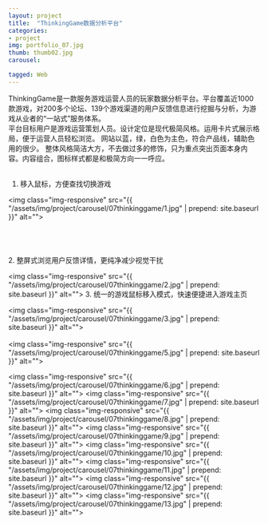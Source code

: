 ```yaml
---
layout: project
title:  "ThinkingGame数据分析平台"
categories:
- project
img: portfolio_07.jpg
thumb: thumb02.jpg
carousel:

tagged: Web
---
```

ThinkingGame是一款服务游戏运营人员的玩家数据分析平台。平台覆盖近1000款游戏，对200多个论坛、139个游戏渠道的用户反馈信息进行挖掘与分析，为游戏从业者的“一站式”服务体系。
<br>
平台目标用户是游戏运营策划人员。设计定位是现代极简风格。运用卡片式展示格局，便于运营人员轻松浏览。
网站以蓝，绿，白色为主色，符合产品线，辅助色用的很少。
整体风格简洁大方，不去做过多的修饰，只为重点突出页面本身内容。内容组合，图标样式都是和极简方向一一呼应。
<br>
<br>
1. 移入鼠标，方便查找切换游戏

<img class="img-responsive" src="{{ "/assets/img/project/carousel/07thinkinggame/1.jpg" | prepend: site.baseurl }}" alt="">
<br>
<br>
<br>
<br>
<br>
2. 整屏式浏览用户反馈详情，更纯净减少视觉干扰

<img class="img-responsive" src="{{ "/assets/img/project/carousel/07thinkinggame/2.jpg" | prepend: site.baseurl }}" alt="">
3. 统一的游戏鼠标移入模式，快速便捷进入游戏主页

<img class="img-responsive" src="{{ "/assets/img/project/carousel/07thinkinggame/3.jpg" | prepend: site.baseurl }}" alt="">
<br>
<br>
<img class="img-responsive" src="{{ "/assets/img/project/carousel/07thinkinggame/5.jpg" | prepend: site.baseurl }}" alt="">


<img class="img-responsive" src="{{ "/assets/img/project/carousel/07thinkinggame/6.jpg" | prepend: site.baseurl }}" alt="">
<img class="img-responsive" src="{{ "/assets/img/project/carousel/07thinkinggame/7.jpg" | prepend: site.baseurl }}" alt="">
<img class="img-responsive" src="{{ "/assets/img/project/carousel/07thinkinggame/8.jpg" | prepend: site.baseurl }}" alt="">
<img class="img-responsive" src="{{ "/assets/img/project/carousel/07thinkinggame/9.jpg" | prepend: site.baseurl }}" alt="">
<img class="img-responsive" src="{{ "/assets/img/project/carousel/07thinkinggame/10.jpg" | prepend: site.baseurl }}" alt="">
<img class="img-responsive" src="{{ "/assets/img/project/carousel/07thinkinggame/11.jpg" | prepend: site.baseurl }}" alt="">
<img class="img-responsive" src="{{ "/assets/img/project/carousel/07thinkinggame/12.jpg" | prepend: site.baseurl }}" alt="">
<img class="img-responsive" src="{{ "/assets/img/project/carousel/07thinkinggame/13.jpg" | prepend: site.baseurl }}" alt="">


